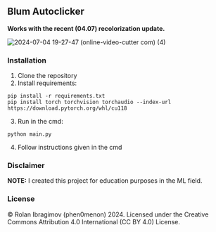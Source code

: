 ## Blum Autoclicker 

**Works with the recent (04.07) recolorization update.**

![2024-07-04 19-27-47 (online-video-cutter com) (4)](https://github.com/phen0menon/blum-autoclicker/assets/15520523/dcf4943c-4086-4322-8d42-b1f1e3fd6009)

### Installation

1. Clone the repository
2. Install requirements:
```
pip install -r requirements.txt
pip install torch torchvision torchaudio --index-url https://download.pytorch.org/whl/cu118
```
3. Run in the cmd:
```
python main.py
```
4. Follow instructions given in the cmd

### Disclaimer

**NOTE:** I created this project for education purposes in the ML field.

### License

© Rolan Ibragimov (phen0menon) 2024. Licensed under the Creative Commons Attribution 4.0 International (CC BY 4.0) License.
